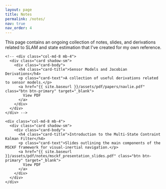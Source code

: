 ```yaml
---
layout: page
title: Notes
permalink: /notes/
nav: true
nav_order: 4
---
```


This page contains an ongoing collection of notes, slides, and derivations related to
SLAM and state estimation that I've created for my own reference. 

<div class="container">
  <div class="row justify-content-center">
  
    <!-- <div class="col-md-8 mb-4">
      <div class="card shadow-sm">
        <div class="card-body">
          <h4 class="card-title">Sensor Models and Jacobian Derivations</h4>
          <p class="card-text">A collection of useful derivations related to sensor models.</p>
          <a href="{{ site.baseurl }}/assets/pdf/papers/navlie.pdf" class="btn btn-primary" target="_blank">
            View PDF
          </a>
        </div>
      </div>
    </div> -->

    <div class="col-md-8 mb-4">
      <div class="card shadow-sm">
        <div class="card-body">
          <h4 class="card-title">Introduction to the Multi-State Contraint Kalman Filter</h4>
          <p class="card-text">Slides outlining the main components of the MSCKF framework for visual-inertial navigation.</p>
          <a href="{{ site.baseurl }}/assets/pdf/notes/msckf_presentation_slides.pdf" class="btn btn-primary" target="_blank">
            View PDF
          </a>
        </div>
      </div>
    </div>
    
  </div>
</div>